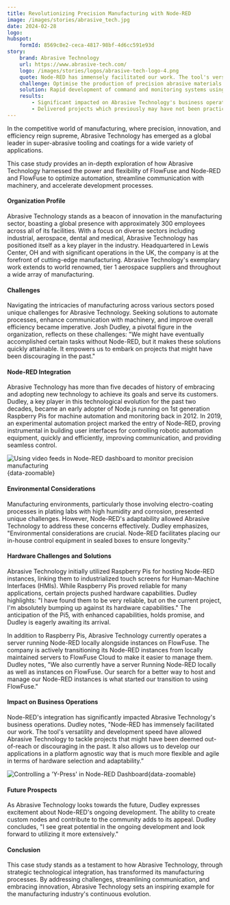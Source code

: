 ```yaml
---
title: Revolutionizing Precision Manufacturing with Node-RED
image: /images/stories/abrasive_tech.jpg
date: 2024-02-28
logo:
hubspot:
    formId: 8569c8e2-ceca-4817-98bf-4d6cc591e93d
story:
    brand: Abrasive Technology
    url: https://www.abrasive-tech.com/
    logo: /images/stories/logos/abrasive-tech-logo-4.png
    quote: Node-RED has immensely facilitated our work. The tool's versatility and development speed have allowed Abrasive Technology to tackle projects that might have been deemed out-of-reach or discouraging in the past. It also allows us to develop our applications in a platform agnostic way that is much more flexible and agile in terms of hardware selection and adaptability.
    challenge: Optimise the production of precision abrasive materials.
    solution: Rapid development of command and monitoring systems using Node-RED hosted on FlowFuse.
    results:
        - Significant impacted on Abrasive Technology's business operations
        - Delivered projects which previously may have not been practical
---
```


In the competitive world of manufacturing, where precision, innovation, and efficiency reign supreme, Abrasive Technology has emerged as a global leader in super-abrasive tooling and coatings for a wide variety of applications. 

<!--more-->

This case study provides an in-depth exploration of how Abrasive Technology harnessed the power and flexibility of FlowFuse and Node-RED and FlowFuse to optimize automation, streamline communication with machinery, and accelerate development processes.

#### Organization Profile

Abrasive Technology stands as a beacon of innovation in the manufacturing sector, boasting a global presence with approximately 300 employees across all of its facilities. With a focus on diverse sectors including industrial, aerospace, dental and medical, Abrasive Technology has positioned itself as a key player in the industry. Headquartered in Lewis Center, OH and with significant operations in the UK, the company is at the forefront of cutting-edge manufacturing. Abrasive Technology's exemplary work extends to world renowned, tier 1 aerospace suppliers and throughout a wide array of manufacturing.

#### Challenges

Navigating the intricacies of manufacturing across various sectors posed unique challenges for Abrasive Technology. Seeking solutions to automate processes, enhance communication with machinery, and improve overall efficiency became imperative. Josh Dudley, a pivotal figure in the organization, reflects on these challenges: "We might have eventually accomplished certain tasks without Node-RED, but it makes these solutions quickly attainable. It empowers us to embark on projects that might have been discouraging in the past."

#### Node-RED Integration

Abrasive Technology has more than five decades of history of embracing and adopting new technology to achieve its goals and serve its customers. Dudley, a key player in this technological evolution for the past two decades, became an early adopter of Node.js running on 1st generation Raspberry Pis for machine automation and monitoring back in 2012. In 2019, an experimental automation project marked the entry of Node-RED, proving instrumental in building user interfaces for controlling robotic automation equipment, quickly and efficiently, improving communication, and providing seamless control.

![Using video feeds in Node-RED dashboard to monitor precision manufacturing](./images/stories/abrasive-tech-dashboard.png "Using video feeds in Node-RED dashboard to monitor precision manufacturing"){data-zoomable}

#### Environmental Considerations

Manufacturing environments, particularly those involving electro-coating processes in plating labs with high humidity and corrosion, presented unique challenges. However, Node-RED's adaptability allowed Abrasive Technology to address these concerns effectively. Dudley emphasizes, "Environmental considerations are crucial. Node-RED facilitates placing our in-house control equipment in sealed boxes to ensure longevity."

#### Hardware Challenges and Solutions

Abrasive Technology initially utilized Raspberry Pis for hosting Node-RED instances, linking them to industrialized touch screens for Human-Machine Interfaces (HMIs). While Raspberry Pis proved reliable for many applications, certain projects pushed hardware capabilities. Dudley highlights: "I have found them to be very reliable, but on the current project, I'm absolutely bumping up against its hardware capabilities." The anticipation of the Pi5, with enhanced capabilities, holds promise, and Dudley is eagerly awaiting its arrival.

In addition to Raspberry Pis, Abrasive Technology currently operates a server running Node-RED locally alongside instances on FlowFuse. The company is actively transitioning its Node-RED instances from locally maintained servers to FlowFuse Cloud to make it easier to manage them. Dudley notes, "We also currently have a server Running Node-RED locally as well as instances on FlowFuse. Our search for a better way to host and manage our Node-RED instances is what started our transition to using FlowFuse."

#### Impact on Business Operations

Node-RED's integration has significantly impacted Abrasive Technology's business operations. Dudley notes, "Node-RED has immensely facilitated our work. The tool's versatility and development speed have allowed Abrasive Technology to tackle projects that might have been deemed out-of-reach or discouraging in the past. It also allows us to develop our applications in a platform agnostic way that is much more flexible and agile in terms of hardware selection and adaptability.”

![Controlling a 'Y-Press' in Node-RED Dashboard](./images/stories/abrasive-tech-dashboard-2.png "Controlling a 'Y-Press' machine in Node-RED Dashboard"){data-zoomable}

#### Future Prospects

As Abrasive Technology looks towards the future, Dudley expresses excitement about Node-RED's ongoing development. The ability to create custom nodes and contribute to the community adds to its appeal. Dudley concludes, "I see great potential in the ongoing development and look forward to utilizing it more extensively."

#### Conclusion

This case study stands as a testament to how Abrasive Technology, through strategic technological integration, has transformed its manufacturing processes. By addressing challenges, streamlining communication, and embracing innovation, Abrasive Technology sets an inspiring example for the manufacturing industry's continuous evolution.
